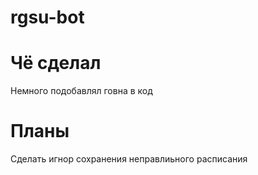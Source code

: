 # rgsu-bot

# Чё сделал 
Немного подобавлял говна в код

# Планы 
Сделать игнор сохранения неправлиьного расписания